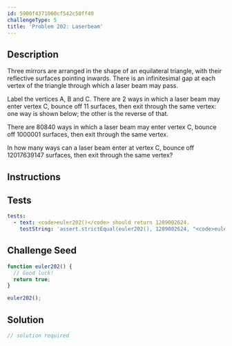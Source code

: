 ```yaml
---
id: 5900f4371000cf542c50ff49
challengeType: 5
title: 'Problem 202: Laserbeam'
---
```


## Description
<section id='description'>
Three mirrors are arranged in the shape of an equilateral triangle, with their reflective surfaces pointing inwards. There is an infinitesimal gap at each vertex of the triangle through which a laser beam may pass.

Label the vertices A, B and C. There are 2 ways in which a laser beam may enter vertex C, bounce off 11 surfaces, then exit through the same vertex: one way is shown below; the other is the reverse of that.




There are 80840 ways in which a laser beam may enter vertex C, bounce off 1000001 surfaces, then exit through the same vertex.

In how many ways can a laser beam enter at vertex C, bounce off 12017639147 surfaces, then exit through the same vertex?
</section>

## Instructions
<section id='instructions'>

</section>

## Tests
<section id='tests'>

```yml
tests:
  - text: <code>euler202()</code> should return 1209002624.
    testString: 'assert.strictEqual(euler202(), 1209002624, "<code>euler202()</code> should return 1209002624.");'

```

</section>

## Challenge Seed
<section id='challengeSeed'>

<div id='js-seed'>

```js
function euler202() {
  // Good luck!
  return true;
}

euler202();
```

</div>



</section>

## Solution
<section id='solution'>

```js
// solution required
```
</section>
